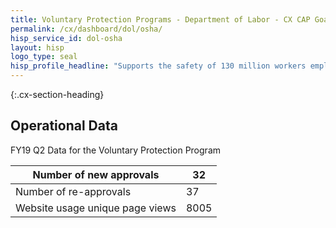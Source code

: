 ```yaml
---
title: Voluntary Protection Programs - Department of Labor - CX CAP Goal Dashboard
permalink: /cx/dashboard/dol/osha/
hisp_service_id: dol-osha
layout: hisp
logo_type: seal
hisp_profile_headline: "Supports the safety of 130 million workers employed across 8 million worksites"
---
```


{:.cx-section-heading}
## Operational Data

FY19 Q2 Data for the Voluntary Protection Program

| Number of new approvals         | 32   |
|--------------------------------------|------|
| Number of re-approvals         | 37   |
| Website usage unique page views | 8005 |
